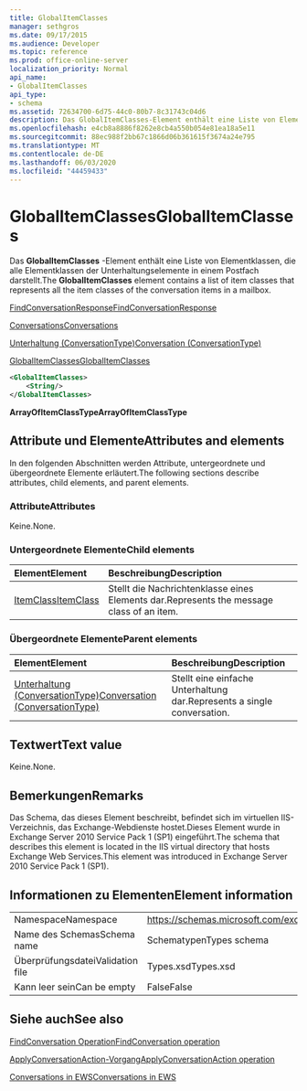 ```yaml
---
title: GlobalItemClasses
manager: sethgros
ms.date: 09/17/2015
ms.audience: Developer
ms.topic: reference
ms.prod: office-online-server
localization_priority: Normal
api_name:
- GlobalItemClasses
api_type:
- schema
ms.assetid: 72634700-6d75-44c0-80b7-8c31743c04d6
description: Das GlobalItemClasses-Element enthält eine Liste von Elementklassen, die alle Elementklassen der Unterhaltungselemente in einem Postfach darstellt.
ms.openlocfilehash: e4cb8a8886f8262e8cb4a550b054e81ea18a5e11
ms.sourcegitcommit: 88ec988f2bb67c1866d06b361615f3674a24e795
ms.translationtype: MT
ms.contentlocale: de-DE
ms.lasthandoff: 06/03/2020
ms.locfileid: "44459433"
---
```

# <a name="globalitemclasses"></a><span data-ttu-id="6c3c6-103">GlobalItemClasses</span><span class="sxs-lookup"><span data-stu-id="6c3c6-103">GlobalItemClasses</span></span>

<span data-ttu-id="6c3c6-104">Das **GlobalItemClasses** -Element enthält eine Liste von Elementklassen, die alle Elementklassen der Unterhaltungselemente in einem Postfach darstellt.</span><span class="sxs-lookup"><span data-stu-id="6c3c6-104">The **GlobalItemClasses** element contains a list of item classes that represents all the item classes of the conversation items in a mailbox.</span></span> 
  
[<span data-ttu-id="6c3c6-105">FindConversationResponse</span><span class="sxs-lookup"><span data-stu-id="6c3c6-105">FindConversationResponse</span></span>](findconversationresponse.md)
  
[<span data-ttu-id="6c3c6-106">Conversations</span><span class="sxs-lookup"><span data-stu-id="6c3c6-106">Conversations</span></span>](conversations-ex15websvcsotherref.md)
  
[<span data-ttu-id="6c3c6-107">Unterhaltung (ConversationType)</span><span class="sxs-lookup"><span data-stu-id="6c3c6-107">Conversation (ConversationType)</span></span>](conversation-conversationtype.md)
  
[<span data-ttu-id="6c3c6-108">GlobalItemClasses</span><span class="sxs-lookup"><span data-stu-id="6c3c6-108">GlobalItemClasses</span></span>](globalitemclasses.md)
  
```XML
<GlobalItemClasses>
    <String/>
</GlobalItemClasses>
```

 <span data-ttu-id="6c3c6-109">**ArrayOfItemClassType**</span><span class="sxs-lookup"><span data-stu-id="6c3c6-109">**ArrayOfItemClassType**</span></span>
## <a name="attributes-and-elements"></a><span data-ttu-id="6c3c6-110">Attribute und Elemente</span><span class="sxs-lookup"><span data-stu-id="6c3c6-110">Attributes and elements</span></span>

<span data-ttu-id="6c3c6-111">In den folgenden Abschnitten werden Attribute, untergeordnete und übergeordnete Elemente erläutert.</span><span class="sxs-lookup"><span data-stu-id="6c3c6-111">The following sections describe attributes, child elements, and parent elements.</span></span>
  
### <a name="attributes"></a><span data-ttu-id="6c3c6-112">Attribute</span><span class="sxs-lookup"><span data-stu-id="6c3c6-112">Attributes</span></span>

<span data-ttu-id="6c3c6-113">Keine.</span><span class="sxs-lookup"><span data-stu-id="6c3c6-113">None.</span></span>
  
### <a name="child-elements"></a><span data-ttu-id="6c3c6-114">Untergeordnete Elemente</span><span class="sxs-lookup"><span data-stu-id="6c3c6-114">Child elements</span></span>

|<span data-ttu-id="6c3c6-115">**Element**</span><span class="sxs-lookup"><span data-stu-id="6c3c6-115">**Element**</span></span>|<span data-ttu-id="6c3c6-116">**Beschreibung**</span><span class="sxs-lookup"><span data-stu-id="6c3c6-116">**Description**</span></span>|
|:-----|:-----|
|[<span data-ttu-id="6c3c6-117">ItemClass</span><span class="sxs-lookup"><span data-stu-id="6c3c6-117">ItemClass</span></span>](itemclass.md) <br/> |<span data-ttu-id="6c3c6-118">Stellt die Nachrichtenklasse eines Elements dar.</span><span class="sxs-lookup"><span data-stu-id="6c3c6-118">Represents the message class of an item.</span></span>  <br/> |
   
### <a name="parent-elements"></a><span data-ttu-id="6c3c6-119">Übergeordnete Elemente</span><span class="sxs-lookup"><span data-stu-id="6c3c6-119">Parent elements</span></span>

|<span data-ttu-id="6c3c6-120">**Element**</span><span class="sxs-lookup"><span data-stu-id="6c3c6-120">**Element**</span></span>|<span data-ttu-id="6c3c6-121">**Beschreibung**</span><span class="sxs-lookup"><span data-stu-id="6c3c6-121">**Description**</span></span>|
|:-----|:-----|
|[<span data-ttu-id="6c3c6-122">Unterhaltung (ConversationType)</span><span class="sxs-lookup"><span data-stu-id="6c3c6-122">Conversation (ConversationType)</span></span>](conversation-conversationtype.md) <br/> |<span data-ttu-id="6c3c6-123">Stellt eine einfache Unterhaltung dar.</span><span class="sxs-lookup"><span data-stu-id="6c3c6-123">Represents a single conversation.</span></span>  <br/> |
   
## <a name="text-value"></a><span data-ttu-id="6c3c6-124">Textwert</span><span class="sxs-lookup"><span data-stu-id="6c3c6-124">Text value</span></span>

<span data-ttu-id="6c3c6-125">Keine.</span><span class="sxs-lookup"><span data-stu-id="6c3c6-125">None.</span></span>
  
## <a name="remarks"></a><span data-ttu-id="6c3c6-126">Bemerkungen</span><span class="sxs-lookup"><span data-stu-id="6c3c6-126">Remarks</span></span>

<span data-ttu-id="6c3c6-127">Das Schema, das dieses Element beschreibt, befindet sich im virtuellen IIS-Verzeichnis, das Exchange-Webdienste hostet.Dieses Element wurde in Exchange Server 2010 Service Pack 1 (SP1) eingeführt.</span><span class="sxs-lookup"><span data-stu-id="6c3c6-127">The schema that describes this element is located in the IIS virtual directory that hosts Exchange Web Services.This element was introduced in Exchange Server 2010 Service Pack 1 (SP1).</span></span>
  
## <a name="element-information"></a><span data-ttu-id="6c3c6-128">Informationen zu Elementen</span><span class="sxs-lookup"><span data-stu-id="6c3c6-128">Element information</span></span>

|||
|:-----|:-----|
|<span data-ttu-id="6c3c6-129">Namespace</span><span class="sxs-lookup"><span data-stu-id="6c3c6-129">Namespace</span></span>  <br/> |https://schemas.microsoft.com/exchange/services/2006/types  <br/> |
|<span data-ttu-id="6c3c6-130">Name des Schemas</span><span class="sxs-lookup"><span data-stu-id="6c3c6-130">Schema name</span></span>  <br/> |<span data-ttu-id="6c3c6-131">Schematypen</span><span class="sxs-lookup"><span data-stu-id="6c3c6-131">Types schema</span></span>  <br/> |
|<span data-ttu-id="6c3c6-132">Überprüfungsdatei</span><span class="sxs-lookup"><span data-stu-id="6c3c6-132">Validation file</span></span>  <br/> |<span data-ttu-id="6c3c6-133">Types.xsd</span><span class="sxs-lookup"><span data-stu-id="6c3c6-133">Types.xsd</span></span>  <br/> |
|<span data-ttu-id="6c3c6-134">Kann leer sein</span><span class="sxs-lookup"><span data-stu-id="6c3c6-134">Can be empty</span></span>  <br/> |<span data-ttu-id="6c3c6-135">False</span><span class="sxs-lookup"><span data-stu-id="6c3c6-135">False</span></span>  <br/> |
   
## <a name="see-also"></a><span data-ttu-id="6c3c6-136">Siehe auch</span><span class="sxs-lookup"><span data-stu-id="6c3c6-136">See also</span></span>



[<span data-ttu-id="6c3c6-137">FindConversation Operation</span><span class="sxs-lookup"><span data-stu-id="6c3c6-137">FindConversation operation</span></span>](findconversation-operation.md)
  
[<span data-ttu-id="6c3c6-138">ApplyConversationAction-Vorgang</span><span class="sxs-lookup"><span data-stu-id="6c3c6-138">ApplyConversationAction operation</span></span>](applyconversationaction-operation.md)


[<span data-ttu-id="6c3c6-139">Conversations in EWS</span><span class="sxs-lookup"><span data-stu-id="6c3c6-139">Conversations in EWS</span></span>](https://msdn.microsoft.com/library/91e64629-db6c-4c94-9dcb-d386232e8467%28Office.15%29.aspx)

